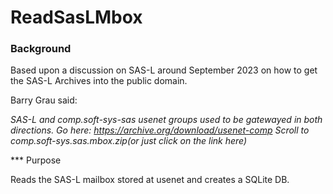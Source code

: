 # ReadSasLMbox

### Background

Based upon a discussion on SAS-L around September 2023 on how to get the SAS-L Archives into the public domain. 

Barry Grau said:

*SAS-L and comp.soft-sys-sas usenet groups used to be gatewayed in both directions.*
*Go here: https://archive.org/download/usenet-comp*
*Scroll to comp.soft-sys.sas.mbox.zip(or just click on the link here)*

*** Purpose

Reads the SAS-L mailbox stored at usenet and creates a SQLite DB.


